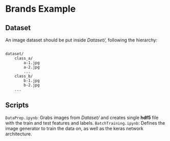 # Brands Example

## Dataset

An image dataset should be put inside _Dataset/_, following the hierarchy:

```text

dataset/
    class_a/
        a-1.jpg
        a-2.jpg
        ...
    class_b/
        b-1.jpg
        b-2.jpg
    ...

```

## Scripts

`DataPrep.ipynb`: Grabs images from _Dataset/_ and creates single **hdf5** file with the train and test features and labels.
`BatchTraining.ipynb`: Defines the image generator to train the data on, as well as the keras network architecture.

